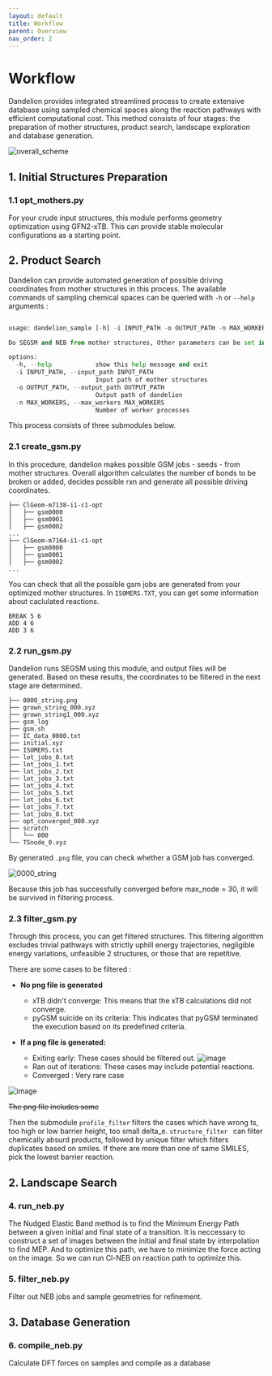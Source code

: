 ```yaml
---
layout: default
title: Workflow
parent: Overview
nav_order: 2
---
```


# Workflow

Dandelion provides integrated streamlined process to create extensive database using sampled chemical spaces along the reaction pathways with efficient computational cost.
This method consists of four stages: the preparation of mother structures, product search, landscape exploration and database generation.

![overall_scheme](https://github.com/jjy1031/jjy1031.github.io/assets/160209859/e0c9ad94-fa03-42d0-95ad-f0cb31315422)

## 1. Initial Structures Preparation

### 1.1 opt_mothers.py

For your crude input structures, this module performs geometry optimization using GFN2-xTB. This can provide stable molecular configurations as a starting point.

## 2. Product Search

Dandelion can provide automated generation of possible driving coordinates from mother structures in this process. The available commands of sampling chemical spaces can be queried with `-h` or `--help` arguments : 

  ``` python

  usage: dandelion_sample [-h] -i INPUT_PATH -o OUTPUT_PATH -n MAX_WORKERS

  Do SEGSM and NEB from mother structures, Other parameters can be set in each modules

  options:
    -h, --help            show this help message and exit
    -i INPUT_PATH, --input_path INPUT_PATH
                          Input path of mother structures
    -o OUTPUT_PATH, --output_path OUTPUT_PATH
                          Output path of dandelion
    -n MAX_WORKERS, --max_workers MAX_WORKERS
                          Number of worker processes

  ```

  This process consists of three submodules below.

  ### 2.1 create_gsm.py
In this procedure, dandelion makes possible GSM jobs - seeds - from mother structures. Overall algorithm calculates the number of bonds to be broken or added, decides possible rxn and generate all possible driving coordinates.

  ```
  ├── ClGeom-m7138-i1-c1-opt
  │   ├── gsm0000
  │   ├── gsm0001
  │   ├── gsm0002
  ...
  ├── ClGeom-m7164-i1-c1-opt
  │   ├── gsm0000
  │   ├── gsm0001
  │   ├── gsm0002
  ...
  ```

  You can check that all the possible gsm jobs are generated from your optimized mother structures.
  In `ISOMERS.TXT`, you can get some information about caclulated reactions.

  ```
  BREAK 5 6
  ADD 4 6
  ADD 3 6
  ```

  ### 2.2 run_gsm.py
  Dandelion runs SEGSM using this module, and output files will be generated. Based on these results, the coordinates to be filtered in the next stage are determined.

  ```
  ├── 0000_string.png
  ├── grown_string_000.xyz
  ├── grown_string1_000.xyz
  ├── gsm_log
  ├── gsm.sh
  ├── IC_data_0000.txt
  ├── initial.xyz
  ├── ISOMERS.txt
  ├── lot_jobs_0.txt
  ├── lot_jobs_1.txt
  ├── lot_jobs_2.txt
  ├── lot_jobs_3.txt
  ├── lot_jobs_4.txt
  ├── lot_jobs_5.txt
  ├── lot_jobs_6.txt
  ├── lot_jobs_7.txt
  ├── lot_jobs_8.txt
  ├── opt_converged_000.xyz
  ├── scratch
  │   └── 000
  └── TSnode_0.xyz
  ```
  By generated `.png` file, you can check whether a GSM job has converged.

  ![0000_string](https://github.com/user-attachments/assets/bd4aab1e-9679-4b8c-ba67-412fec56b5aa)

  Because this job has successfully converged before max_node = 30, it will be survived in filtering process.
  
  ### 2.3 filter_gsm.py
  Through this process, you can get filtered structures. This filtering algorithm excludes trivial    pathways with strictly uphill energy trajectories, negligible energy variations, unfeasible
  2 structures, or those that are repetitive.
  
  There are some cases to be filtered :
  
  - **No png file is generated**
    - xTB didn't converge: This means that the xTB calculations did not converge.
    - pyGSM suicide on its criteria: This indicates that pyGSM terminated the execution based on its predefined criteria.
    
  - **If a png file is generated:**
    - Exiting early: These cases should be filtered out.
      ![image](https://github.com/user-attachments/assets/ca9f0367-4274-4a9b-8ab5-d3e36eb5eb99)
    - Ran out of iterations: These cases may include potential reactions.      
    - Converged : Very rare case
   
![image](https://github.com/user-attachments/assets/ca9f0367-4274-4a9b-8ab5-d3e36eb5eb99)

~~The png file includes some~~ 

  Then the submodule `profile_filter` filters the cases which have wrong ts, too high or low barrier height, too small delta_e. 
`structure_filter ` can filter chemically absurd products, followed by unique filter which filters duplicates based on smiles. If there are more than one of same SMILES, pick the lowest barrier reaction.

  
## 2. Landscape Search

### 4. run_neb.py

The Nudged Elastic Band method is to find the Minimum Energy Path between a given initial and final state of a transition. It is neccessary to construct a set of images between the initial and final state by interpolation to find MEP. And to optimize this path, we have to minimize the force acting on the image.
So we can run Cl-NEB on reaction path to optimize this.

### 5. filter_neb.py
Filter out NEB jobs and sample geometries for refinement.

## 3. Database Generation

### 6. compile_neb.py
Calculate DFT forces on samples and compile as a database

